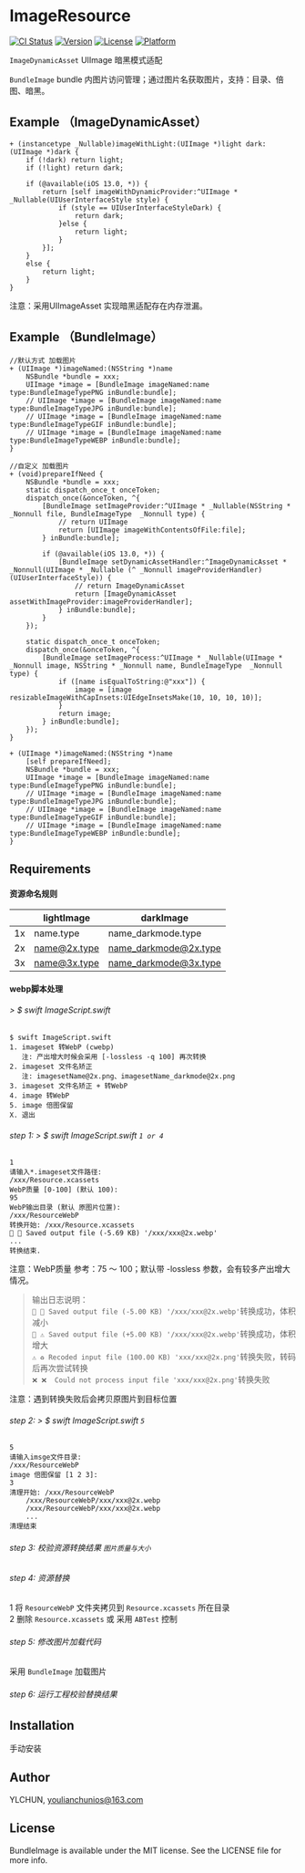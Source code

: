 # ImageResource

[![CI Status](https://img.shields.io/travis/YLCHUN/BundleImage.svg?style=flat)](https://travis-ci.org/YLCHUN/BundleImage)
[![Version](https://img.shields.io/cocoapods/v/BundleImage.svg?style=flat)](https://cocoapods.org/pods/BundleImage)
[![License](https://img.shields.io/cocoapods/l/BundleImage.svg?style=flat)](https://cocoapods.org/pods/BundleImage)
[![Platform](https://img.shields.io/cocoapods/p/BundleImage.svg?style=flat)](https://cocoapods.org/pods/BundleImage)

```ImageDynamicAsset```  UIImage 暗黑模式适配

```BundleImage```  bundle 内图片访问管理；通过图片名获取图片，支持：目录、倍图、暗黑。

## Example （ImageDynamicAsset）

```
+ (instancetype _Nullable)imageWithLight:(UIImage *)light dark:(UIImage *)dark {
    if (!dark) return light;
    if (!light) return dark;
    
    if (@available(iOS 13.0, *)) {
        return [self imageWithDynamicProvider:^UIImage * _Nullable(UIUserInterfaceStyle style) {
            if (style == UIUserInterfaceStyleDark) {
                return dark;
            }else {
                return light;
            }
        }];
    }
    else {
        return light;
    }
}
```
注意：采用UIImageAsset 实现暗黑适配存在内存泄漏。

## Example （BundleImage）

```
//默认方式 加载图片
+ (UIImage *)imageNamed:(NSString *)name
    NSBundle *bundle = xxx;
    UIImage *image = [BundleImage imageNamed:name type:BundleImageTypePNG inBundle:bundle];
    // UIImage *image = [BundleImage imageNamed:name type:BundleImageTypeJPG inBundle:bundle];
    // UIImage *image = [BundleImage imageNamed:name type:BundleImageTypeGIF inBundle:bundle];
    // UIImage *image = [BundleImage imageNamed:name type:BundleImageTypeWEBP inBundle:bundle];
}
```

```
//自定义 加载图片
+ (void)prepareIfNeed {
    NSBundle *bundle = xxx;
    static dispatch_once_t onceToken;
    dispatch_once(&onceToken, ^{
        [BundleImage setImageProvider:^UIImage * _Nullable(NSString * _Nonnull file, BundleImageType  _Nonnull type) {
            // return UIImage
            return [UIImage imageWithContentsOfFile:file];
        } inBundle:bundle];
        
        if (@available(iOS 13.0, *)) {
            [BundleImage setDynamicAssetHandler:^ImageDynamicAsset * _Nonnull(UIImage * _Nullable (^ _Nonnull imageProviderHandler)(UIUserInterfaceStyle)) {
                // return ImageDynamicAsset
                return [ImageDynamicAsset assetWithImageProvider:imageProviderHandler];
            } inBundle:bundle];
        }
    });
    
    static dispatch_once_t onceToken;
    dispatch_once(&onceToken, ^{
        [BundleImage setImageProcess:^UIImage * _Nullable(UIImage * _Nonnull image, NSString * _Nonnull name, BundleImageType  _Nonnull type) {
            if ([name isEqualToString:@"xxx"]) {
                image = [image resizableImageWithCapInsets:UIEdgeInsetsMake(10, 10, 10, 10)];
            }
            return image;
        } inBundle:bundle];
    });
}

+ (UIImage *)imageNamed:(NSString *)name
    [self prepareIfNeed];
    NSBundle *bundle = xxx;
    UIImage *image = [BundleImage imageNamed:name type:BundleImageTypePNG inBundle:bundle];
    // UIImage *image = [BundleImage imageNamed:name type:BundleImageTypeJPG inBundle:bundle];
    // UIImage *image = [BundleImage imageNamed:name type:BundleImageTypeGIF inBundle:bundle];
    // UIImage *image = [BundleImage imageNamed:name type:BundleImageTypeWEBP inBundle:bundle];
}
```
## Requirements

#### 资源命名规则

|       | lightImage     | darkImage     |
---- | ----- | ------ 
| 1x     | name.type     | name_darkmode.type     |
| 2x     | name@2x.type     | name_darkmode@2x.type     |
| 3x     | name@3x.type     | name_darkmode@3x.type     |


#### webp脚本处理
###### > $ swift ImageScript.swift
```
$ swift ImageScript.swift
1. imageset 转WebP (cwebp)
   注: 产出增大时候会采用 [-lossless -q 100] 再次转换
2. imageset 文件名矫正
   注: imagesetName@2x.png、imagesetName_darkmode@2x.png
3. imageset 文件名矫正 + 转WebP
4. image 转WebP
5. image 倍图保留
X. 退出
```
###### step 1: > $ swift ImageScript.swift      ```1 or 4```
```
1
请输入*.imageset文件路径:
/xxx/Resource.xcassets 
WebP质量 [0-100] (默认 100): 
95
WebP输出目录 (默认 原图片位置): 
/xxx/ResourceWebP 
转换开始: /xxx/Resource.xcassets
🎉 🎉 Saved output file (-5.69 KB) '/xxx/xxx@2x.webp'
...
转换结束.
```
注意：WebP质量 参考：75 ～ 100；默认带 -lossless 参数，会有较多产出增大情况。

> 输出日志说明：  
> ```🎉 🎉 Saved output file (-5.00 KB) '/xxx/xxx@2x.webp'```转换成功，体积减小  
> ```🎉 ⚠️ Saved output file (+5.00 KB) '/xxx/xxx@2x.webp'```转换成功，体积增大   
> ```⚠️ ♻️ Recoded input file (100.00 KB) 'xxx/xxx@2x.png'```转换失败，转码后再次尝试转换  
> ```❌ ❌  Could not process input file 'xxx/xxx@2x.png'```转换失败  

注意：遇到转换失败后会拷贝原图片到目标位置

###### step 2: > $ swift ImageScript.swift      ```5```
```
5
请输入imsge文件目录:
/xxx/ResourceWebP 
image 倍图保留 [1 2 3]: 
3
清理开始: /xxx/ResourceWebP
    /xxx/ResourceWebP/xxx/xxx@2x.webp
    /xxx/ResourceWebP/xxx/xxx@2x.webp
    ...
清理结束
```
###### step 3: 校验资源转换结果 ```图片质量与大小```

###### step 4: 资源替换
1 将 ```ResourceWebP``` 文件夹拷贝到 ```Resource.xcassets``` 所在目录  
2 删除 ```Resource.xcassets``` 或 采用 ```ABTest``` 控制

###### step 5: 修改图片加载代码
采用 ```BundleImage``` 加载图片

###### step 6: 运行工程校验替换结果

## Installation 

手动安装

## Author

YLCHUN, youlianchunios@163.com

## License

BundleImage is available under the MIT license. See the LICENSE file for more info.

